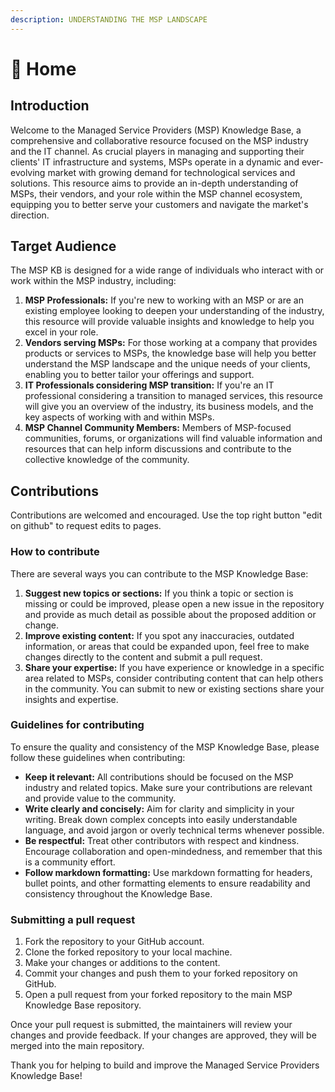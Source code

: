 ```yaml
---
description: UNDERSTANDING THE MSP LANDSCAPE
---
```


# 🏡 Home

## Introduction

Welcome to the Managed Service Providers (MSP) Knowledge Base, a comprehensive and collaborative resource focused on the MSP industry and the IT channel. As crucial players in managing and supporting their clients' IT infrastructure and systems, MSPs operate in a dynamic and ever-evolving market with growing demand for technological services and solutions. This resource aims to provide an in-depth understanding of MSPs, their vendors, and your role within the MSP channel ecosystem, equipping you to better serve your customers and navigate the market's direction.

## Target Audience

The MSP KB is designed for a wide range of individuals who interact with or work within the MSP industry, including:

1. **MSP Professionals:** If you're new to working with an MSP or are an existing employee looking to deepen your understanding of the industry, this resource will provide valuable insights and knowledge to help you excel in your role.
2. **Vendors serving MSPs:** For those working at a company that provides products or services to MSPs, the knowledge base will help you better understand the MSP landscape and the unique needs of your clients, enabling you to better tailor your offerings and support.
3. **IT Professionals considering MSP transition:** If you're an IT professional considering a transition to managed services, this resource will give you an overview of the industry, its business models, and the key aspects of working with and within MSPs.
4. **MSP Channel Community Members:** Members of MSP-focused communities, forums, or organizations will find valuable information and resources that can help inform discussions and contribute to the collective knowledge of the community.

## Contributions

Contributions are welcomed and encouraged. Use the top right button "edit on github" to request edits to pages.

### How to contribute

There are several ways you can contribute to the MSP Knowledge Base:

1. **Suggest new topics or sections:** If you think a topic or section is missing or could be improved, please open a new issue in the repository and provide as much detail as possible about the proposed addition or change.
2. **Improve existing content:** If you spot any inaccuracies, outdated information, or areas that could be expanded upon, feel free to make changes directly to the content and submit a pull request.
3. **Share your expertise:** If you have experience or knowledge in a specific area related to MSPs, consider contributing content that can help others in the community. You can submit to new or existing sections share your insights and expertise.

### Guidelines for contributing

To ensure the quality and consistency of the MSP Knowledge Base, please follow these guidelines when contributing:

* **Keep it relevant:** All contributions should be focused on the MSP industry and related topics. Make sure your contributions are relevant and provide value to the community.
* **Write clearly and concisely:** Aim for clarity and simplicity in your writing. Break down complex concepts into easily understandable language, and avoid jargon or overly technical terms whenever possible.
* **Be respectful:** Treat other contributors with respect and kindness. Encourage collaboration and open-mindedness, and remember that this is a community effort.
* **Follow markdown formatting:** Use markdown formatting for headers, bullet points, and other formatting elements to ensure readability and consistency throughout the Knowledge Base.

### Submitting a pull request

1. Fork the repository to your GitHub account.
2. Clone the forked repository to your local machine.
3. Make your changes or additions to the content.
4. Commit your changes and push them to your forked repository on GitHub.
5. Open a pull request from your forked repository to the main MSP Knowledge Base repository.

Once your pull request is submitted, the maintainers will review your changes and provide feedback. If your changes are approved, they will be merged into the main repository.

Thank you for helping to build and improve the Managed Service Providers Knowledge Base!
